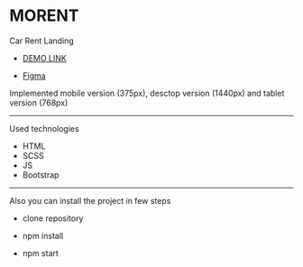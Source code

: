 # MORENT

Car Rent Landing

- [DEMO LINK](https://oleksiipustovit.github.io/MORENT/)

- [Figma](https://www.figma.com/file/uA7kRTj5367RW5JCChUc9z/Car-Rent-Website-Design---Pickolab-Studio-(Community)-(Copy)?node-id=9%3A15394&t=I7Hxfshhi554YnB3-0)

Implemented mobile version (375px), desctop version (1440px) and tablet version (768px)
________________________________________________________

Used technologies

- HTML
- SCSS
- JS
- Bootstrap

________________________________________________________


Also you can install the project in few steps

- clone repository

- npm install

- npm start

